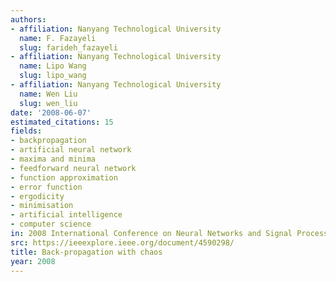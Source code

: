```yaml
---
authors:
- affiliation: Nanyang Technological University
  name: F. Fazayeli
  slug: farideh_fazayeli
- affiliation: Nanyang Technological University
  name: Lipo Wang
  slug: lipo_wang
- affiliation: Nanyang Technological University
  name: Wen Liu
  slug: wen_liu
date: '2008-06-07'
estimated_citations: 15
fields:
- backpropagation
- artificial neural network
- maxima and minima
- feedforward neural network
- function approximation
- error function
- ergodicity
- minimisation
- artificial intelligence
- computer science
in: 2008 International Conference on Neural Networks and Signal Processing
src: https://ieeexplore.ieee.org/document/4590298/
title: Back-propagation with chaos
year: 2008
---
```

